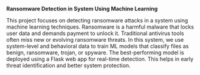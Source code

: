 **Ransomware Detection in System Using Machine Learning**

This project focuses on detecting ransomware attacks in a system using machine learning techniques. Ransomware is a harmful malware that locks user data and demands payment to unlock it. Traditional antivirus tools often miss new or evolving ransomware threats. In this system, we use system-level and behavioral data to train ML models that classify files as benign, ransomware, trojan, or spyware. The best-performing model is deployed using a Flask web app for real-time detection. This helps in early threat identification and better system protection.
